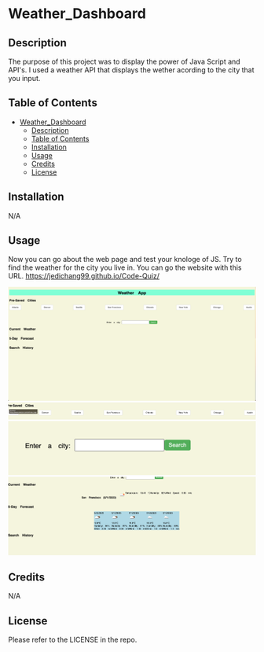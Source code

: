 # Weather_Dashboard

## Description

The purpose of this project was to display the power of Java Script and API's. I used a weather API that displays the wether acording to the city that you input. 

## Table of Contents

- [Weather\_Dashboard](#weather_dashboard)
  - [Description](#description)
  - [Table of Contents](#table-of-contents)
  - [Installation](#installation)
  - [Usage](#usage)
  - [Credits](#credits)
  - [License](#license)

## Installation

N/A

## Usage

Now you can go about the web page and test your knologe of JS. Try to find the weather for the city you live in. You can go the website with this URL. 
https://jedichang99.github.io/Code-Quiz/

![The Whole Page](assets/photos/whole_page.png)
![Pre-saved citys](assets/photos/pre-set_citys.png)
![Enter a city in this box](assets/photos/Enter_a_city.png)
![Forcast Section](assets/photos/forcast.png)

## Credits

N/A

## License

Please refer to the LICENSE in the repo.